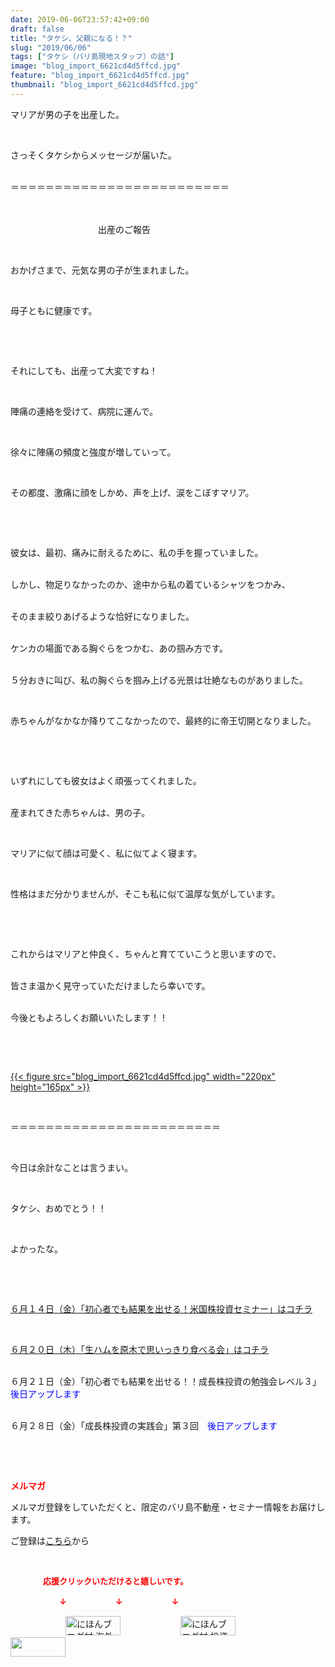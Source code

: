 ```yaml
---
date: 2019-06-06T23:57:42+09:00
draft: false
title: "タケシ、父親になる！？"
slug: "2019/06/06"
tags: ["タケシ（バリ島現地スタッフ）の話"]
image: "blog_import_6621cd4d5ffcd.jpg"
feature: "blog_import_6621cd4d5ffcd.jpg"
thumbnail: "blog_import_6621cd4d5ffcd.jpg"
---
```

<p>マリアが男の子を出産した。</p><p> </p><p>さっそくタケシからメッセージが届いた。</p><p><br/>＝＝＝＝＝＝＝＝＝＝＝＝＝＝＝＝＝＝＝＝＝＝＝＝＝</p><p>　　　　　　</p><p>　　　　　　　　　　出産のご報告</p><p> </p><p>おかげさまで、元気な男の子が生まれました。</p><p> </p><p>母子ともに健康です。</p><p> </p><p> </p><p>それにしても、出産って大変ですね！</p><p> </p><p>陣痛の連絡を受けて、病院に運んで。</p><p> </p><p>徐々に陣痛の頻度と強度が増していって。</p><p> </p><p>その都度、激痛に顔をしかめ、声を上げ、涙をこぼすマリア。</p><p> </p><p> </p><p>彼女は、最初、痛みに耐えるために、私の手を握っていました。</p><p><br/>しかし、物足りなかったのか、途中から私の着ているシャツをつかみ、</p><p><br/>そのまま絞りあげるような恰好になりました。</p><p><br/>ケンカの場面である胸ぐらをつかむ、あの掴み方です。</p><p><br/>５分おきに叫び、私の胸ぐらを掴み上げる光景は壮絶なものがありました。</p><p> </p><p>赤ちゃんがなかなか降りてこなかったので、最終的に帝王切開となりました。</p><p> </p><p> </p><p>いずれにしても彼女はよく頑張ってくれました。</p><p><br/>産まれてきた赤ちゃんは、男の子。</p><p> </p><p>マリアに似て顔は可愛く、私に似てよく寝ます。</p><p> </p><p>性格はまだ分かりませんが、そこも私に似て温厚な気がしています。</p><p> </p><p> </p><p>これからはマリアと仲良く、ちゃんと育てていこうと思いますので、</p><p><br/>皆さま温かく見守っていただけましたら幸いです。</p><p><br/>今後ともよろしくお願いいたします！！</p><p> </p><p> </p><p><a href="blog_import_6621cd4d5ffcd.jpg">{{< figure src="blog_import_6621cd4d5ffcd.jpg" width="220px" height="165px" >}}</a></p><p> </p><p>＝＝＝＝＝＝＝＝＝＝＝＝＝＝＝＝＝＝＝＝＝＝＝＝</p><p> </p><p>今日は余計なことは言うまい。</p><p> </p><p>タケシ、おめでとう！！</p><p> </p><p>よかったな。</p><p> </p><p> </p><p><a href="entry-12465538260.html" target="_blank">６月１４日（金）「初心者でも結果を出せる！米国株投資セミナー」はコチラ</a></p><p> </p><p><a href="entry-12467937290.html" target="_blank">６月２０日（木）「生ハムを原木で思いっきり食べる会」はコチラ</a></p><p><br/>６月２１日（金）「初心者でも結果を出せる！！成長株投資の勉強会レベル３」<span style="color: rgb(0, 0, 255);">後日アップします</span></p><p><br/>６月２８日（金）「成長株投資の実践会」第３回　<span style="color: rgb(0, 0, 255);">後日アップします</span></p><p> </p><p> </p><p><span style="font-weight: bold;"><span style="color: rgb(255, 0, 0);">メルマガ</span></span></p><p>メルマガ登録をしていただくと、限定のバリ島不動産・セミナー情報をお届けします。</p><p>ご登録は<a href="f9eeVI" target="_blank">こちら</a>から</p><p style="text-align: center;"> </p><p><font color="#ff0000" size="2"><strong>　　　　応援クリックいただけると嬉しいです。</strong></font></p><p><font color="#ff0000" size="2"><strong>　　　　　　↓　　　　　　↓　　　　　　↓</strong></font></p><p><a href="ranking.html?p_cid=01260127" id="&amp;blogmura_banner"><img alt="にほんブログ村 海外生活ブログ バリ島情報へ" border="0" height="31" src="data:image/svg+xml;charset=utf-8,%3Csvg%20xmlns%3D%22http%3A%2F%2Fwww.w3.org%2F2000%2Fsvg%22%20title%3D%22Placeholder%20for%20Images%22%20role%3D%22presentation%22%20viewBox%3D%220%200%2088%2031%22%20%2F%3E" width="88" data-src="//overseas.blogmura.com/bali/img/bali88_31.gif" style="aspect-ratio: auto 88 / 31;"/><noscript><img alt="にほんブログ村 海外生活ブログ バリ島情報へ" border="0" height="31" src="//overseas.blogmura.com/bali/img/bali88_31.gif" width="88"></noscript></a>  <a href="ranking.html?p_cid=01260127" id="&amp;blogmura_banner"><img alt="にほんブログ村 投資ブログ 不動産投資へ" border="0" height="31" src="data:image/svg+xml;charset=utf-8,%3Csvg%20xmlns%3D%22http%3A%2F%2Fwww.w3.org%2F2000%2Fsvg%22%20title%3D%22Placeholder%20for%20Images%22%20role%3D%22presentation%22%20viewBox%3D%220%200%2088%2031%22%20%2F%3E" width="88" data-src="//investment.blogmura.com/hudousantoushi/img/hudousantoushi88_31.gif" style="aspect-ratio: auto 88 / 31;"/><noscript><img alt="にほんブログ村 投資ブログ 不動産投資へ" border="0" height="31" src="//investment.blogmura.com/hudousantoushi/img/hudousantoushi88_31.gif" width="88"></noscript></a> <a href="link.php?1804582" title="人気ブログランキングへ"><img border="0" height="31" src="data:image/svg+xml;charset=utf-8,%3Csvg%20xmlns%3D%22http%3A%2F%2Fwww.w3.org%2F2000%2Fsvg%22%20title%3D%22Placeholder%20for%20Images%22%20role%3D%22presentation%22%20viewBox%3D%220%200%2088%2031%22%20%2F%3E" width="88" data-src="https://blog.with2.net/img/banner/banner_22.gif" style="aspect-ratio: auto 88 / 31;"/><noscript><img border="0" height="31" src="https://blog.with2.net/img/banner/banner_22.gif" width="88"></noscript></a></p>

